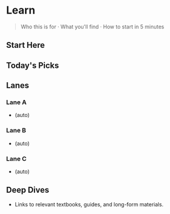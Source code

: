 # Learn

> Who this is for · What you'll find · How to start in 5 minutes

## Start Here
<!-- auto: atoms where starter: true, hub == learn -->

## Today's Picks
<!-- auto: newest atoms for this hub -->

## Lanes
### Lane A
- (auto)
### Lane B
- (auto)
### Lane C
- (auto)

## Deep Dives
- Links to relevant textbooks, guides, and long-form materials.

